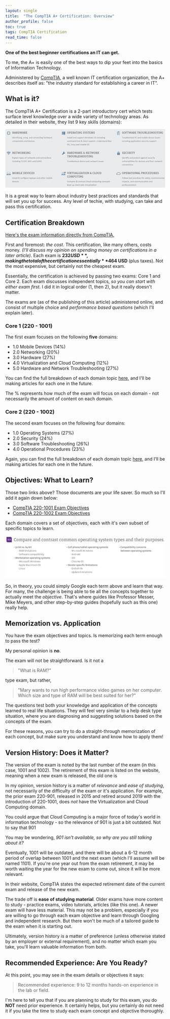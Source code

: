 ```yaml
---
layout: single
title:  "The CompTIA A+ Certification: Overview"
author_profile: false
toc: true
tags: CompTIA Certification
read_time: false
---
```


**One of the best beginner certifications an IT can get.**

To me, the A+ is easily one of the best ways to dip your feet into the basics of Information Technology.

Administered by [CompTIA](https://www.comptia.org/), a well known IT certification organization, the A+ describes itself as: "the industry standard for establishing a career in IT".

## What is it?

The CompTIA A+ Certification is a 2-part introductory cert which tests surface level knowledge over a wide variety of technology areas. As detailed in their website, they list 9 key skills (domains):

![The Nine CompTIA A+ Domains](/assets/images/comptia/a/aplusdomains.jpg)

It is a great way to learn about industry best practices and standards that will set you up for success. Any level of techie, with studying, can take and pass this certification.

## Certification Breakdown

[Here's the exam information directly from CompTIA.](https://www.comptia.org/certifications/a)

First and foremost: *the cost*. This certification, like many others, costs money. *(I'll discuss my opinion on spending money on certifications in a later article)*. Each exam is **$232 USD**, making the total of the certification essentially **$464 USD** (plus taxes). Not the most expensive, but certainly not the cheapest exam.

Essentially, the certification is achieved by passing two exams: Core 1 and Core 2. Each exam discusses independent topics, *so you can start with either exam first*. I did it in logical order (1, then 2), but it really doesn't matter.

The exams are (as of the publishing of this article) administered online, and consist of multiple choice and *performance based questions* (which I'll explain later).

### Core 1 (220 - 1001)

The first exam focuses on the following **five** domains:
* 1.0 Mobile Devices (14%)
* 2.0 Networking (20%)
* 3.0 Hardware (27%)
* 4.0 Virtualization and Cloud Computing (12%)
* 5.0 Hardware and Network Troubleshooting (27%)

You can find the full breakdown of each domain topic [here](https://www.comptia.jp/pdf/comptia-a-220-1001-exam-objectives.pdf), and I'll be making articles for each one in the future.

The % represents how much of the exam will focus on each domain - not necessarily the amount of content on each domain.

### Core 2 (220 - 1002)

The second exam focuses on the following four domains:
* 1.0 Operating Systems (27%)
* 2.0 Security (24%)
* 3.0 Software Troubleshooting (26%)
* 4.0 Operational Procedures (23%)

Again, you can find the full breakdown of each domain topic [here](https://www.nybi.org/documents/220-1002-exam-objectives.pdf), and I'll be making articles for each one in the future.

## Objectives: What to Learn?

Those two links above? Those documents are your life saver. So much so I'll add it again down below:
* [CompTIA 220-1001 Exam Objectives](https://www.comptia.jp/pdf/comptia-a-220-1001-exam-objectives.pdf)
* [CompTIA 220-1002 Exam Objectives](https://www.nybi.org/documents/220-1002-exam-objectives.pdf)

Each domain covers a set of objectives, each with it's own subset of specific topics to learn.

![Exam 1.1 Objectives](/assets/images/comptia/a/explobj.jpg)

So, in theory, you could simply Google each term above and learn that way. For many, the challenge is being able to tie all the concepts together to actually meet the *objective*. That's where guides like Professor Messer, Mike Meyers, and other step-by-step guides (hopefully such as this one) really help.

## Memorization vs. Application

You have the exam objectives and topics. Is memorizing each term enough to pass the test?

My personal opinion is **no**.

The exam will not be straightforward. Is it not a
> "What is RAM?"

type exam, but rather,
> "Mary wants to run high performance video games on her computer. Which size and type of RAM will be best suited for her?"

The questions test both your knowledge and application of the concepts learned to real life situations. They will feel very similar to a help desk type situation, where you are diagnosing and suggesting solutions based on the concepts of the exam.

For these reasons, you can try to do a straight-through memorization of each concept, but make sure you understand and know how to apply them!

## Version History: Does it Matter?

The version of the exam is noted by the last number of the exam (in this case, 1001 and 1002). The retirement of this exam is listed on the website, meaning when a new exam is released, the old one is

In my opinion, version history is a matter of *relevance* and *ease of studying*, not necessarily of the difficulty of the exam or it's application. For example, the prior exam 220-901, released in 2015 and retired around 2019 with the introduction of 220-1001, does *not* have the Virtualization and Cloud Computing domain.

You could argue that Cloud Computing is a major force of today's world in information technology - so the relevance of 901 is just a bit outdated. Not to say that 901

You may be wondering, *901 isn't available, so why are you still talking about it?*

Eventually, 1001 will be outdated, and there will be about a 6-12 month period of overlap between 1001 and the next exam (which I'll assume will be named 1101). If you're one year out from the exam retirement, it may be worth waiting the year for the new exam to come out, since it will be more relevant.

In their website, CompTIA states the expected retirement date of the current exam and release of the new exam.

The trade off is **ease of studying material**. Older exams have more content to study - practice exams, video tutorials, articles (like this one). A newer exam will have less material. This may not be a problem, especially if you are willing to go through each exam objective and learn through Googling and independent research. But there won't be much of a tailored guide to the exam when it is starting out.

Ultimately, version history is a matter of preference (unless otherwise stated by an employer or external requirement), and no matter which exam you take, you'll learn valuable information from both.

## Recommended Experience: Are You Ready?

At this point, you may see in the exam details or objectives it says:
> Recommended experience: 9 to 12 months hands-on experience in the lab or field.

I'm here to tell you that if you are planning to study for this exam, you do **NOT** need prior experience. It certainly helps, but you certainly do not need it if you take the time to study each exam concept and objective thoroughly.